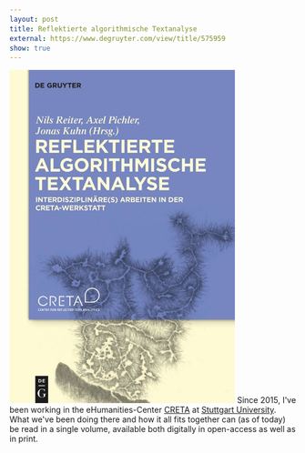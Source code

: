 ```yaml
---
layout: post
title: Reflektierte algorithmische Textanalyse
external: https://www.degruyter.com/view/title/575959
show: true
---
```


![Book-Cover](/assets/img/RTA-book.png) Since 2015, I've been working in the eHumanities-Center [CRETA](https://www.creta.uni-stuttgart.de) at [Stuttgart University](https://www.uni-stuttgart.de). What we've been doing there and how it all fits together can (as of today) be read in a single volume, available both digitally in open-access as well as in print.

